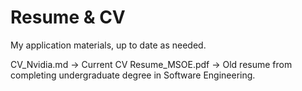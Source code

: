 # Resume & CV

My application materials, up to date as needed.

CV_Nvidia.md -> Current CV
Resume_MSOE.pdf -> Old resume from completing undergraduate degree in Software Engineering.
